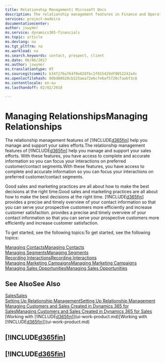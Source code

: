 ```yaml
---
title: Relationship Management| Microsoft Docs
description: The relationship management features in Finance and Operations, Business edition support your sales efforts and let you access information about contacts and prospects so you can serve customers efficiently.
services: project-madeira
documentationcenter: 
author: jswymer
ms.service: dynamics365-financials
ms.topic: article
ms.devlang: na
ms.tgt_pltfrm: na
ms.workload: na
ms.search.keywords: contact, prospect, client
ms.date: 06/06/2017
ms.author: jswymer
ms.translationtype: HT
ms.sourcegitcommit: b34f276a764f0e828fbc1f015429df9852242a4c
ms.openlocfilehash: 0dbd88620cb225aea72e6cfe6af5720cfaabf3c8
ms.contentlocale: en-au
ms.lasthandoff: 02/02/2018

---
```

# <a name="managing-relationships"></a><span data-ttu-id="6f29d-103">Managing Relationships</span><span class="sxs-lookup"><span data-stu-id="6f29d-103">Managing Relationships</span></span>
<span data-ttu-id="6f29d-104">The relationship management features of [!INCLUDE[d365fin](includes/d365fin_md.md)] help you manage and support your sales efforts.</span><span class="sxs-lookup"><span data-stu-id="6f29d-104">The relationship management features of [!INCLUDE[d365fin](includes/d365fin_md.md)] help you manage and support your sales efforts.</span></span> <span data-ttu-id="6f29d-105">With these features, you have access to complete and accurate information so you can focus your interactions on preferred customer/contact segments.</span><span class="sxs-lookup"><span data-stu-id="6f29d-105">With these features, you have access to complete and accurate information so you can focus your interactions on preferred customer/contact segments.</span></span>

<span data-ttu-id="6f29d-106">Good sales and marketing practices are all about how to make the best decisions at the right time.</span><span class="sxs-lookup"><span data-stu-id="6f29d-106">Good sales and marketing practices are all about how to make the best decisions at the right time.</span></span> [!INCLUDE[d365fin](includes/d365fin_md.md)]<span data-ttu-id="6f29d-107"> provides a precise and timely overview of your contact information so that you can serve your prospective customers more efficiently and increase customer satisfaction.</span><span class="sxs-lookup"><span data-stu-id="6f29d-107"> provides a precise and timely overview of your contact information so that you can serve your prospective customers more efficiently and increase customer satisfaction.</span></span>

<span data-ttu-id="6f29d-108">To get started, see the following topics:</span><span class="sxs-lookup"><span data-stu-id="6f29d-108">To get started, see the following topics:</span></span>

[<span data-ttu-id="6f29d-109">Managing Contacts</span><span class="sxs-lookup"><span data-stu-id="6f29d-109">Managing Contacts</span></span>](marketing-contacts.md)  
[<span data-ttu-id="6f29d-110">Managing Segments</span><span class="sxs-lookup"><span data-stu-id="6f29d-110">Managing Segments</span></span>](marketing-segments.md)  
[<span data-ttu-id="6f29d-111">Recording Interactions</span><span class="sxs-lookup"><span data-stu-id="6f29d-111">Recording Interactions</span></span>](marketing-interactions.md)  
[<span data-ttu-id="6f29d-112">Managing Marketing Campaigns</span><span class="sxs-lookup"><span data-stu-id="6f29d-112">Managing Marketing Campaigns</span></span>](marketing-campaigns.md)  
[<span data-ttu-id="6f29d-113">Managing Sales Opportunities</span><span class="sxs-lookup"><span data-stu-id="6f29d-113">Managing Sales Opportunities</span></span>](marketing-manage-sales-opportunities.md)

## <a name="see-also"></a><span data-ttu-id="6f29d-114">See Also</span><span class="sxs-lookup"><span data-stu-id="6f29d-114">See Also</span></span>
[<span data-ttu-id="6f29d-115">Sales</span><span class="sxs-lookup"><span data-stu-id="6f29d-115">Sales</span></span>](sales-manage-sales.md)  
[<span data-ttu-id="6f29d-116">Setting Up Relationship Management</span><span class="sxs-lookup"><span data-stu-id="6f29d-116">Setting Up Relationship Management</span></span>](marketing-setup-marketing.md)  
[<span data-ttu-id="6f29d-117">Managing Customers and Sales Created in Dynamics 365 for Sales</span><span class="sxs-lookup"><span data-stu-id="6f29d-117">Managing Customers and Sales Created in Dynamics 365 for Sales</span></span>](marketing-integrate-dynamicscrm.md)  
<span data-ttu-id="6f29d-118">[Working with [!INCLUDE[d365fin](includes/d365fin_md.md)]](ui-work-product.md)</span><span class="sxs-lookup"><span data-stu-id="6f29d-118">[Working with [!INCLUDE[d365fin](includes/d365fin_md.md)]](ui-work-product.md)</span></span>  

## [!INCLUDE[d365fin](includes/free_trial_md.md)]  
## [!INCLUDE[d365fin](includes/training_link_md.md)]

